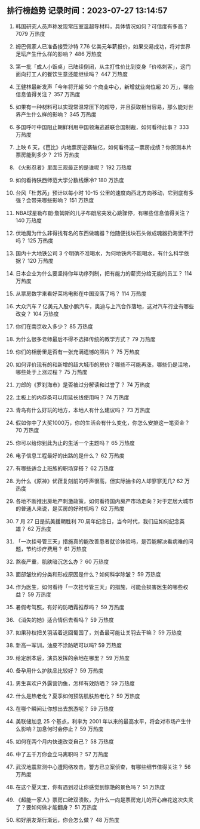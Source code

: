
## 排行榜趋势 记录时间：2023-07-27 13:14:57
  
  1. 韩国研究人员声称发现常压室温超导材料，具体情况如何？可信度有多高？ 7079 万热度
    
  2. 姆巴佩家人已准备接受沙特 7.76 亿美元年薪报价，如果交易成功，将对世界足坛产生什么样的影响？ 486 万热度
    
  3. 第一批「成人小饭桌」已陆续倒闭，从主打性价比到变身「价格刺客」，这门面向打工人的餐饮生意还能继续吗？ 447 万热度
    
  4. 王健林最新发声「今年将开超 50 个商业中心，新增就业岗位超 20 万」，哪些信息值得关注？ 357 万热度
    
  5. 如果有一种材料可以实现常温常压下的超导，并且获取相当容易，那么能对世界产生什么样的影响？ 345 万热度
    
  6. 多国呼吁中国阻止朝鲜利用中国领海逃避联合国制裁，如何看待此事？ 333 万热度
    
  7. 上映 6 天，《芭比》内地票房逆袭破亿，如何看待这一票房成绩？你预测本片票房能到多少？ 215 万热度
    
  8. 《火影忍者》里面三观最正的是谁呢？ 192 万热度
    
  9. 如何看待陕西师范大学分数线爆冷? 180 万热度
    
  10. 台风「杜苏芮」预计以每小时 10-15 公里的速度向西北方向移动，它到底有多强？会带来哪些影响？ 151 万热度
    
  11. NBA球星勒布朗·詹姆斯的儿子布朗尼突发心跳骤停，有哪些信息值得关注？ 140 万热度
    
  12. 伏地魔为什么非得找有名的东西做魂器？他随便找块石头做成魂器扔海里不行吗？ 125 万热度
    
  13. 国内十大地铁公司 3 个明确不准喝水，为何地铁内不能喝水，有什么科学依据？ 120 万热度
    
  14. 日本企业为什么要坚持你年功序列制，把有能力的薪资分给无能的员工？ 114 万热度
    
  15. 从票房数字来看好莱坞电影在中国没落了吗？ 114 万热度
    
  16. 大众汽车 7 亿美元入股小鹏汽车，奥迪与上汽合作落地，这对汽车行业有哪些改变？ 104 万热度
    
  17. 你们在南京收入多少？ 85 万热度
    
  18. 为什么很多老师最后不得不选择传统的教学方式？ 79 万热度
    
  19. 你们的相册里是否有一张充满遗憾的照片？ 75 万热度
    
  20. 如何评价现有的和新增的超大城市的房价？哪些不可能再涨，哪些仍是洼地，哪些处于上涨过程？ 75 万热度
    
  21. 刀郎的《罗刹海市》是否被过分解读和过誉了？ 74 万热度
    
  22. 主板上的内存条可以用延长线使用吗？ 74 万热度
    
  23. 青岛有什么好玩的地方，本地人有什么建议吗？ 73 万热度
    
  24. 假如你中了大奖1000万，你的生活会有什么变化，你怎么安排这一笔资金？ 70 万热度
    
  25. 你可以给你到此为止的生活一个主题吗？ 65 万热度
    
  26. 电子信息工程最好的出路的是什么？ 62 万热度
    
  27. 有哪些适合上班族的职场穿搭？ 62 万热度
    
  28. 为什么《原神》优菈复刻前的呼声很高，但实际抽卡的人却寥寥无几? 62 万热度
    
  29. 各地不断推出房地产刺激政策，如何看待国内房产市场走向？对于定居大城市的普通人来说，是买房的好时机吗？ 62 万热度
    
  30. 7 月 27 日是抗美援朝胜利 70 周年纪念日，当今时代，我们应如何纪念英雄？ 62 万热度
    
  31. 「一次挂号管三天」措施真的能改善患者就诊体验吗，是否能解决看病难的问题，节约诊疗费用？ 61 万热度
    
  32. 熬夜严重，肌肤暗沉怎么办？ 60 万热度
    
  33. 面部皱纹的分类和形成原因是什么？如何科学除皱？ 59 万热度
    
  34. 作为医生，如何看待「一次挂号管三天」的措施，可能会损害医生的哪些权益？ 59 万热度
    
  35. 暑假考驾照，有好的防晒霜推荐吗？ 59 万热度
    
  36. 《消失的她》适合情侣去看吗？ 59 万热度
    
  37. 如果孙权把关羽活着送回蜀国了，刘备最可能让关羽去干嘛？ 59 万热度
    
  38. 新高一军训，油皮不涂防晒可以吗? 59 万热度
    
  39. 给定剧本后，演员发挥的余地在哪里？ 59 万热度
    
  40. 备孕用什么护肤品比较好？ 59 万热度
    
  41. 男生喜欢户外露营钓鱼，怎样有效防晒？ 59 万热度
    
  42. 什么是热老化？夏季如何预防肌肤热老化？ 59 万热度
    
  43. 在哪个瞬间让你想出去旅游呢？ 59 万热度
    
  44. 美联储加息 25 个基点，利率为 2001 年以来的最高水平，将会对市场产生什么影响？加息何时会停止？ 59 万热度
    
  45. 如何在两个月内快速改变自己？ 58 万热度
    
  46. 中了五千万你会立马离职吗？ 57 万热度
    
  47. 武汉地震监测中心遭网络攻击，警方已立案侦查，有哪些细节值得关注？ 56 万热度
    
  48. 在这个夏天里，你有遇到过让你感觉到惊艳的景色吗？ 51 万热度
    
  49. 《超能一家人》票房口碑双溃败，为什么一向是票房宠儿的开心麻花这次失灵了？要如何做才能翻身？ 51 万热度
    
  50. 和好朋友渐行渐远，你会怎么做？ 48 万热度
    